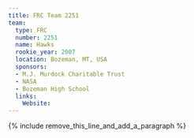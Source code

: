 ```yaml
---
title: FRC Team 2251
team:
  type: FRC
  number: 2251
  name: Hawks
  rookie_year: 2007
  location: Bozeman, MT, USA
  sponsors:
  - M.J. Murdock Charitable Trust
  - NASA
  - Bozeman High School
  links:
    Website:
---
```


{% include remove_this_line_and_add_a_paragraph %}